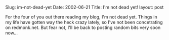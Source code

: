 Slug: im-not-dead-yet
Date: 2002-06-21
Title: I'm not dead yet!
layout: post

For the four of you out there reading my blog, I&#39;m not dead yet. Things in my life have gotten way the heck crazy lately, so I&#39;ve not been concetrating on redmonk.net. But fear not, I&#39;ll be back to posting random bits very soon now...
